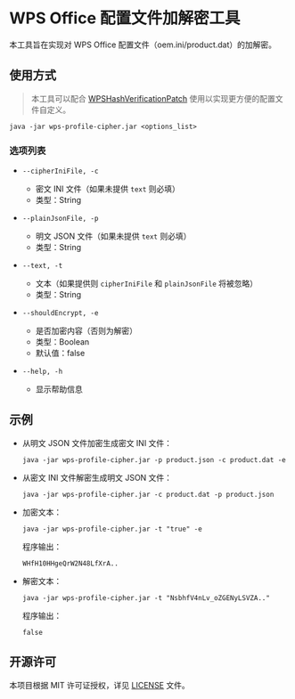 ﻿# WPS Office 配置文件加解密工具

本工具旨在实现对 WPS Office 配置文件（oem.ini/product.dat）的加解密。

## 使用方式

> 本工具可以配合 [WPSHashVerificationPatch](https://github.com/YukiIsait/WPSHashVerificationPatch) 使用以实现更方便的配置文件自定义。

```text
java -jar wps-profile-cipher.jar <options_list>
```

### 选项列表

- `--cipherIniFile, -c`
    - 密文 INI 文件（如果未提供 `text` 则必填）
    - 类型：String

- `--plainJsonFile, -p`
    - 明文 JSON 文件（如果未提供 `text` 则必填）
    - 类型：String

- `--text, -t`
    - 文本（如果提供则 `cipherIniFile` 和 `plainJsonFile` 将被忽略）
    - 类型：String

- `--shouldEncrypt, -e`
    - 是否加密内容（否则为解密）
    - 类型：Boolean
    - 默认值：false

- `--help, -h`
    - 显示帮助信息

## 示例

- 从明文 JSON 文件加密生成密文 INI 文件：
  ```shell
  java -jar wps-profile-cipher.jar -p product.json -c product.dat -e
  ```

- 从密文 INI 文件解密生成明文 JSON 文件：
  ```shell
  java -jar wps-profile-cipher.jar -c product.dat -p product.json
  ```

- 加密文本：
  ```shell
  java -jar wps-profile-cipher.jar -t "true" -e
  ```

  程序输出：
  ```text
  WHfH10HHgeQrW2N48LfXrA..
  ```

- 解密文本：
  ```shell
  java -jar wps-profile-cipher.jar -t "NsbhfV4nLv_oZGENyLSVZA.."
  ```
  
  程序输出：
  ```text
  false
  ```

## 开源许可

本项目根据 MIT 许可证授权，详见 [LICENSE](LICENSE.md) 文件。
